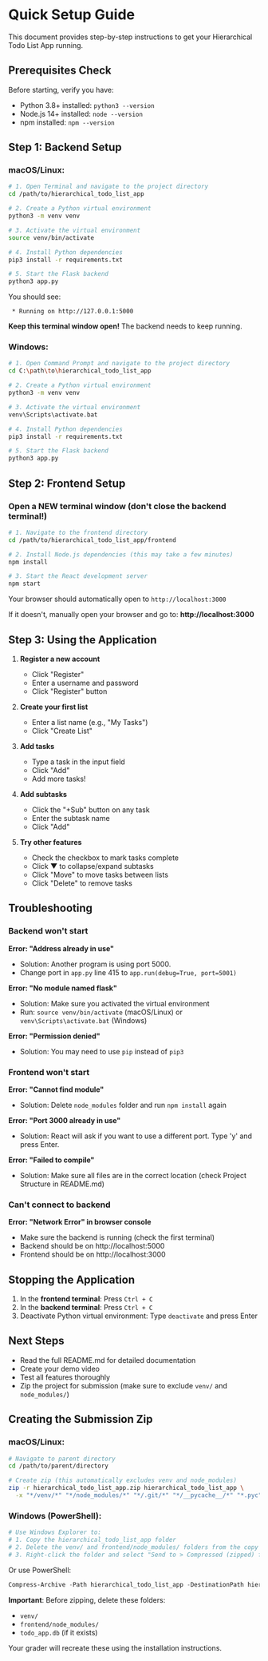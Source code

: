 # Quick Setup Guide

This document provides step-by-step instructions to get your Hierarchical Todo List App running.

## Prerequisites Check

Before starting, verify you have:
- Python 3.8+ installed: `python3 --version`
- Node.js 14+ installed: `node --version`
- npm installed: `npm --version`

## Step 1: Backend Setup

### macOS/Linux:

```bash
# 1. Open Terminal and navigate to the project directory
cd /path/to/hierarchical_todo_list_app

# 2. Create a Python virtual environment
python3 -m venv venv

# 3. Activate the virtual environment
source venv/bin/activate

# 4. Install Python dependencies
pip3 install -r requirements.txt

# 5. Start the Flask backend
python3 app.py
```

You should see:
```
 * Running on http://127.0.0.1:5000
```

**Keep this terminal window open!** The backend needs to keep running.

### Windows:

```bash
# 1. Open Command Prompt and navigate to the project directory
cd C:\path\to\hierarchical_todo_list_app

# 2. Create a Python virtual environment
python3 -m venv venv

# 3. Activate the virtual environment
venv\Scripts\activate.bat

# 4. Install Python dependencies
pip3 install -r requirements.txt

# 5. Start the Flask backend
python3 app.py
```

## Step 2: Frontend Setup

### Open a NEW terminal window (don't close the backend terminal!)

```bash
# 1. Navigate to the frontend directory
cd /path/to/hierarchical_todo_list_app/frontend

# 2. Install Node.js dependencies (this may take a few minutes)
npm install

# 3. Start the React development server
npm start
```

Your browser should automatically open to `http://localhost:3000`

If it doesn't, manually open your browser and go to: **http://localhost:3000**

## Step 3: Using the Application

1. **Register a new account**
   - Click "Register" 
   - Enter a username and password
   - Click "Register" button

2. **Create your first list**
   - Enter a list name (e.g., "My Tasks")
   - Click "Create List"

3. **Add tasks**
   - Type a task in the input field
   - Click "Add"
   - Add more tasks!

4. **Add subtasks**
   - Click the "+Sub" button on any task
   - Enter the subtask name
   - Click "Add"

5. **Try other features**
   - Check the checkbox to mark tasks complete
   - Click ▼ to collapse/expand subtasks
   - Click "Move" to move tasks between lists
   - Click "Delete" to remove tasks

## Troubleshooting

### Backend won't start

**Error: "Address already in use"**
- Solution: Another program is using port 5000. 
- Change port in `app.py` line 415 to `app.run(debug=True, port=5001)`

**Error: "No module named flask"**
- Solution: Make sure you activated the virtual environment
- Run: `source venv/bin/activate` (macOS/Linux) or `venv\Scripts\activate.bat` (Windows)

**Error: "Permission denied"**
- Solution: You may need to use `pip` instead of `pip3`

### Frontend won't start

**Error: "Cannot find module"**
- Solution: Delete `node_modules` folder and run `npm install` again

**Error: "Port 3000 already in use"**
- Solution: React will ask if you want to use a different port. Type 'y' and press Enter.

**Error: "Failed to compile"**
- Solution: Make sure all files are in the correct location (check Project Structure in README.md)

### Can't connect to backend

**Error: "Network Error" in browser console**
- Make sure the backend is running (check the first terminal)
- Backend should be on http://localhost:5000
- Frontend should be on http://localhost:3000

## Stopping the Application

1. In the **frontend terminal**: Press `Ctrl + C`
2. In the **backend terminal**: Press `Ctrl + C`
3. Deactivate Python virtual environment: Type `deactivate` and press Enter

## Next Steps

- Read the full README.md for detailed documentation
- Create your demo video
- Test all features thoroughly
- Zip the project for submission (make sure to exclude `venv/` and `node_modules/`)

## Creating the Submission Zip

### macOS/Linux:
```bash
# Navigate to parent directory
cd /path/to/parent/directory

# Create zip (this automatically excludes venv and node_modules)
zip -r hierarchical_todo_list_app.zip hierarchical_todo_list_app \
  -x "*/venv/*" "*/node_modules/*" "*/.git/*" "*/__pycache__/*" "*.pyc" "*.db"
```

### Windows (PowerShell):
```powershell
# Use Windows Explorer to:
# 1. Copy the hierarchical_todo_list_app folder
# 2. Delete the venv/ and frontend/node_modules/ folders from the copy
# 3. Right-click the folder and select "Send to > Compressed (zipped) folder"
```

Or use PowerShell:
```powershell
Compress-Archive -Path hierarchical_todo_list_app -DestinationPath hierarchical_todo_list_app.zip
```

**Important**: Before zipping, delete these folders:
- `venv/`
- `frontend/node_modules/`
- `todo_app.db` (if it exists)

Your grader will recreate these using the installation instructions.
